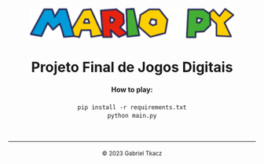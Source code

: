 <center>
    <p align="center">
        <img src="static/splashscreens/mariopy.png" style="height: 7ch;"><br>
        <h1 align="center">Projeto Final de Jogos Digitais</h1>
    </p>
</center>

<p align="center">
    <center>
        <h4>How to play:</h4>
        <code>pip install -r requirements.txt</code><br/>
        <code>python main.py</code>
    </center>
</p>
<br>

<hr>

<center>
    <p align="center">
        <small align="center">&copy; 2023 Gabriel Tkacz</small>
    </p>
</center>